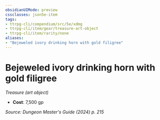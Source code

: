 ```yaml
---
obsidianUIMode: preview
cssclasses: json5e-item
tags:
- ttrpg-cli/compendium/src/5e/xdmg
- ttrpg-cli/item/gear/treasure-art-object
- ttrpg-cli/item/rarity/none
aliases: 
- "Bejeweled ivory drinking horn with gold filigree"
---
```

# Bejeweled ivory drinking horn with gold filigree
*Treasure (art object)*  


- **Cost**: 7,500 gp

*Source: Dungeon Master's Guide (2024) p. 215*